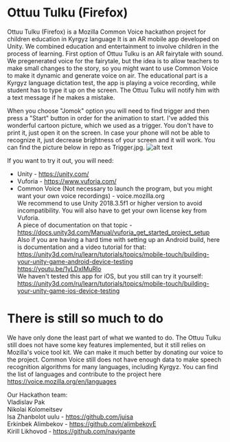 # Ottuu Tulku (Firefox)

Ottuu Tulku (Firefox) is a Mozilla Common Voice hackathon project for children education in Kyrgyz language
It is an AR mobile app developed on Unity. We combined education and entertainment to involve children in the process of learning. First option of Ottuu Tulku is an AR fairytale with sound. We pregenerated voice for the fairytale, but the idea is to allow teachers to make small changes to the story, so you might want to use Common Voice to make it dynamic and generate voice on air. The educational part is a Kyrgyz language dictation test, the app is playing a voice recording, while student has to type it up on the screen. The Ottuu Tulku will notify him with a text message if he makes a mistake. 

When you choose "Jomok" option you will need to find trigger and then press a "Start" button in order for the animation to start. I've added this wonderful cartoon picture, which we used as a trigger. You don't have to print it, just open it on the screen. In case your phone will not be able to recognize it, just decrease brightness of your screen and it will work. You can find the picture below in repo as Trigger.jpg.
![alt text](https://raw.githubusercontent.com/navigante/Ottuu-Tulku/master/Trigger.jpg)

If you want to try it out, you will need: 
* Unity - https://unity.com/
* Vuforia - https://www.vuforia.com/
* Common Voice (Not necessary to launch the program, but you might want your own voice recordings) - voice.mozilla.org <br>
We recommend to use Unity 2018.3.5f1 or higher version to avoid incompatibility.
You will also have to get your own license key from Vuforia. <br>
A piece of documentation on that topic - https://docs.unity3d.com/Manual/vuforia_get_started_project_setup <br>
Also if you are having a hard time with setting up an Android build, here is documentation and a video tutorial for that: <br>
https://unity3d.com/ru/learn/tutorials/topics/mobile-touch/building-your-unity-game-android-device-testing <br>
https://youtu.be/1yLDxIMuRlo <br>
We haven't tested this app for iOS, but you still can try it yourself: <br>
https://unity3d.com/ru/learn/tutorials/topics/mobile-touch/building-your-unity-game-ios-device-testing <br>

# There is still so much to do

We have only done the least part of what we wanted to do. The Ottuu Tulku still does not have some key features implemented, but it still relies on Mozilla's voice tool kit. 
We can make it much better by donating our voice to the project. Common Voice still does not have enough data to make speech recognition algorithms for many languages, including Kyrgyz. You can find the list of languages and contribute to the project here <br>
https://voice.mozilla.org/en/languages

Our Hackathon team: <br>
Vladislav Pak <br>
Nikolai Kolomeitsev <br>
Isa Zhanbolot uulu - https://github.com/juisa <br>
Erkinbek Alimbekov - https://github.com/alimbekovE <br>
Kirill Likhovod - https://github.com/navigante
